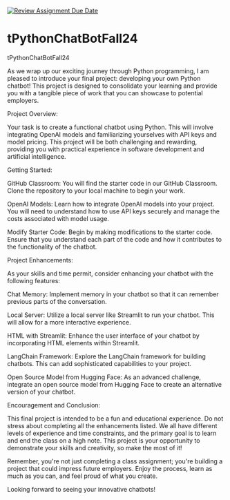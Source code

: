 [![Review Assignment Due Date](https://classroom.github.com/assets/deadline-readme-button-22041afd0340ce965d47ae6ef1cefeee28c7c493a6346c4f15d667ab976d596c.svg)](https://classroom.github.com/a/VK6t5Ofj)
# tPythonChatBotFall24
tPythonChatBotFall24

As we wrap up our exciting journey through Python programming, I am pleased to introduce your final project: developing your own Python chatbot! This project is designed to consolidate your learning and provide you with a tangible piece of work that you can showcase to potential employers.

Project Overview:

Your task is to create a functional chatbot using Python. This will involve integrating OpenAI models and familiarizing yourselves with API keys and model pricing. This project will be both challenging and rewarding, providing you with practical experience in software development and artificial intelligence.

Getting Started:

GitHub Classroom: You will find the starter code in our GitHub Classroom. Clone the repository to your local machine to begin your work.

OpenAI Models: Learn how to integrate OpenAI models into your project. You will need to understand how to use API keys securely and manage the costs associated with model usage.

Modify Starter Code: Begin by making modifications to the starter code. Ensure that you understand each part of the code and how it contributes to the functionality of the chatbot.

Project Enhancements:

As your skills and time permit, consider enhancing your chatbot with the following features:

Chat Memory: Implement memory in your chatbot so that it can remember previous parts of the conversation.

Local Server: Utilize a local server like Streamlit to run your chatbot. This will allow for a more interactive experience.

HTML with Streamlit: Enhance the user interface of your chatbot by incorporating HTML elements within Streamlit.

LangChain Framework: Explore the LangChain framework for building chatbots. This can add sophisticated capabilities to your project.

Open Source Model from Hugging Face: As an advanced challenge, integrate an open source model from Hugging Face to create an alternative version of your chatbot.

Encouragement and Conclusion:

This final project is intended to be a fun and educational experience. Do not stress about completing all the enhancements listed. We all have different levels of experience and time constraints, and the primary goal is to learn and end the class on a high note. This project is your opportunity to demonstrate your skills and creativity, so make the most of it!

Remember, you're not just completing a class assignment; you're building a project that could impress future employers. Enjoy the process, learn as much as you can, and feel proud of what you create.

Looking forward to seeing your innovative chatbots!
